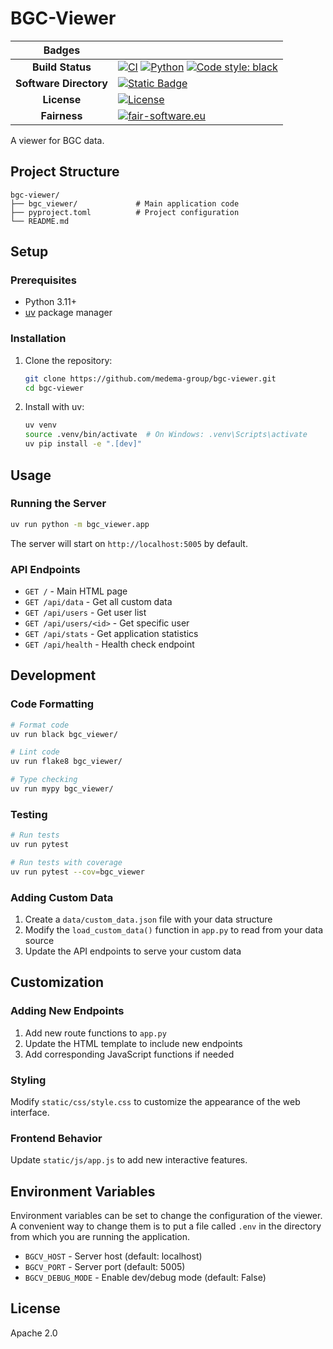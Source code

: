# BGC-Viewer

| Badges | |
|:----:|----|
| **Build Status** | [![CI](https://github.com/medema-group/bgc-viewer/actions/workflows/ci.yml/badge.svg)](https://github.com/medema-group/bgc-viewer/actions/workflows/ci.yml) [![Python](https://img.shields.io/badge/python-3.11+-blue.svg)](https://www.python.org/downloads/) [![Code style: black](https://img.shields.io/badge/code%20style-black-000000.svg)](https://github.com/psf/black) |
| **Software Directory** | [![Static Badge](https://img.shields.io/badge/RSD-BGCViewer-lib)](https://research-software-directory.org/software/bgc-viewer) |
| **License** | [![License](https://img.shields.io/badge/License-Apache_2.0-blue.svg)](https://opensource.org/licenses/Apache-2.0) |
| **Fairness** | [![fair-software.eu](https://img.shields.io/badge/fair--software.eu-%E2%97%8F%20%20%E2%97%8F%20%20%E2%97%8B%20%20%E2%97%8B%20%20%E2%97%8B-orange)](https://fair-software.eu) |

A viewer for BGC data.


## Project Structure

```text
bgc-viewer/
├── bgc_viewer/             # Main application code
├── pyproject.toml          # Project configuration
└── README.md
```

## Setup

### Prerequisites

- Python 3.11+
- [uv](https://github.com/astral-sh/uv) package manager

### Installation

1. Clone the repository:

   ```bash
   git clone https://github.com/medema-group/bgc-viewer.git
   cd bgc-viewer
   ```

2. Install with uv:

   ```bash
   uv venv
   source .venv/bin/activate  # On Windows: .venv\Scripts\activate
   uv pip install -e ".[dev]"
   ```

## Usage

### Running the Server

```bash
uv run python -m bgc_viewer.app
```

The server will start on `http://localhost:5005` by default.

### API Endpoints

- `GET /` - Main HTML page
- `GET /api/data` - Get all custom data
- `GET /api/users` - Get user list
- `GET /api/users/<id>` - Get specific user
- `GET /api/stats` - Get application statistics
- `GET /api/health` - Health check endpoint

## Development

### Code Formatting

```bash
# Format code
uv run black bgc_viewer/

# Lint code
uv run flake8 bgc_viewer/

# Type checking
uv run mypy bgc_viewer/
```

### Testing

```bash
# Run tests
uv run pytest

# Run tests with coverage
uv run pytest --cov=bgc_viewer
```

### Adding Custom Data

1. Create a `data/custom_data.json` file with your data structure
2. Modify the `load_custom_data()` function in `app.py` to read from your data source
3. Update the API endpoints to serve your custom data

## Customization

### Adding New Endpoints

1. Add new route functions to `app.py`
2. Update the HTML template to include new endpoints
3. Add corresponding JavaScript functions if needed

### Styling

Modify `static/css/style.css` to customize the appearance of the web interface.

### Frontend Behavior

Update `static/js/app.js` to add new interactive features.

## Environment Variables

Environment variables can be set to change the configuration of the viewer.
A convenient way to change them is to put a file called `.env` in the directory from
which you are running the application.

- `BGCV_HOST` - Server host (default: localhost)
- `BGCV_PORT` - Server port (default: 5005)
- `BGCV_DEBUG_MODE` - Enable dev/debug mode (default: False)

## License

Apache 2.0
